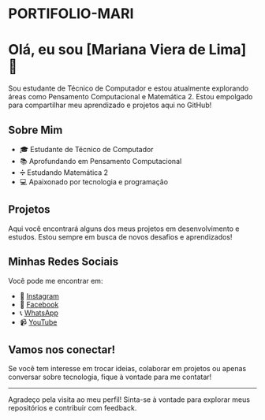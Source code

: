 # PORTIFOLIO-MARI
# Olá, eu sou [Mariana Viera de Lima] 👋

Sou estudante de Técnico de Computador e estou atualmente explorando áreas como Pensamento Computacional e Matemática 2. Estou empolgado para compartilhar meu aprendizado e projetos aqui no GitHub!

## Sobre Mim

- 🎓 Estudante de Técnico de Computador
- 📚 Aprofundando em Pensamento Computacional
- ➗ Estudando Matemática 2
- 💻 Apaixonado por tecnologia e programação

## Projetos

Aqui você encontrará alguns dos meus projetos em desenvolvimento e estudos. Estou sempre em busca de novos desafios e aprendizados!

## Minhas Redes Sociais

Você pode me encontrar em:

- 📸 [Instagram](https://www.instagram.com/seu_perfil)
- 📘 [Facebook](https://www.facebook.com/seu_perfil)
- 📞 [WhatsApp](https://wa.me/seu_numero)
- 📹 [YouTube](https://www.youtube.com/c/seu_canal)

## Vamos nos conectar!

Se você tem interesse em trocar ideias, colaborar em projetos ou apenas conversar sobre tecnologia, fique à vontade para me contatar!

---

Agradeço pela visita ao meu perfil! Sinta-se à vontade para explorar meus repositórios e contribuir com feedback.